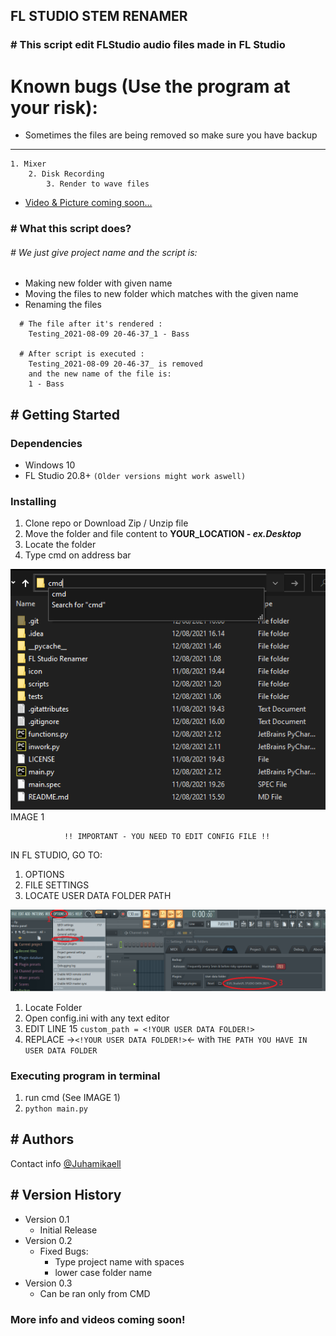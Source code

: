 ## FL STUDIO STEM RENAMER
### # This script edit FLStudio audio files made in FL Studio 

# Known bugs (Use the program at your risk):
- Sometimes the files are being removed so make sure you have backup

---

```
1. Mixer 
    2. Disk Recording 
        3. Render to wave files
```
* [Video & Picture coming soon...]()

### # What this script does?  
###### # We just give project name and the script is:
* Making new folder with given name
* Moving the files to new folder which matches with the given name
* Renaming the files 
```
  # The file after it's rendered : 
    Testing_2021-08-09 20-46-37_1 - Bass
  
  # After script is executed :
    Testing_2021-08-09 20-46-37_ is removed
    and the new name of the file is: 
    1 - Bass 

```
## # Getting Started


### Dependencies
* Windows 10
* FL Studio 20.8+ ```(Older versions might work aswell)```


### Installing

1. Clone repo or Download Zip / Unzip file
2. Move the folder and file content to **YOUR_LOCATION -  *ex.Desktop***
3. Locate the folder
4. Type cmd on address bar

![Screenshot](./screenshots/s_shot_1.png)
IMAGE 1

```
            !! IMPORTANT - YOU NEED TO EDIT CONFIG FILE !!
```
  IN FL STUDIO, GO TO:
  1. OPTIONS
  2. FILE SETTINGS
  3. LOCATE USER DATA FOLDER PATH



![Screenshot](./screenshots/s_shot_2.png)

1. Locate Folder
2. Open config.ini with any text editor
3. EDIT LINE 15 ```custom_path = <!YOUR USER DATA FOLDER!>```
4. REPLACE ->```<!YOUR USER DATA FOLDER!>```<- with ```THE PATH YOU HAVE IN USER DATA FOLDER```

### Executing program in terminal
1. run cmd (See IMAGE 1)
2. `python main.py`

## # Authors

Contact info
[@Juhamikaell](https://instagram.com/juhamikaell)

## # Version History

* Version 0.1
  * Initial Release
* Version 0.2
  * Fixed Bugs:
    * Type project name with spaces 
    * lower case folder name
* Version 0.3
  * Can be ran only from CMD

 ### More info and videos coming soon!

